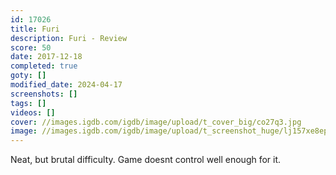 ```yaml
---
id: 17026
title: Furi
description: Furi - Review
score: 50
date: 2017-12-18
completed: true
goty: []
modified_date: 2024-04-17
screenshots: []
tags: []
videos: []
cover: //images.igdb.com/igdb/image/upload/t_cover_big/co27q3.jpg
image: //images.igdb.com/igdb/image/upload/t_screenshot_huge/lj157xe8epubgjkoehyl.jpg
---
```

Neat, but brutal difficulty. Game doesnt control well enough for it.